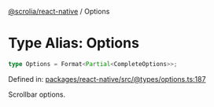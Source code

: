 [@scrolia/react-native](../README.md) / Options

# Type Alias: Options

```ts
type Options = Format<Partial<CompleteOptions>>;
```

Defined in: [packages/react-native/src/@types/options.ts:187](https://github.com/scrolia/react-native/blob/107e0a978a4d75b58537d45c6e53de02c37b518c/packages/react-native/src/@types/options.ts#L187)

Scrollbar options.
